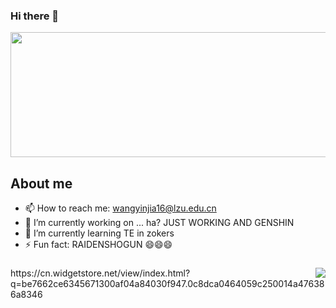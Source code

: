 ### Hi there 👋

<img src="https://swg.notion.pet/s/bg-93e4b6a06405903f032098f50c975d04" style="min-width:100px;width:650px;min-height:100px;height:200px" />

## About me

- 📫 How to reach me: wangyinjia16@lzu.edu.cn
- 🔭 I’m currently working on ... ha? JUST WORKING AND GENSHIN
- 🌱 I’m currently learning TE in zokers
- ⚡ Fun fact: RAIDENSHOGUN 😄😄😄

###
<img align="right" src="https://github-readme-stats.vercel.app/api?username=Morriyaty&theme=rose_pine&show_icons=true&icon_color=CE1D2D&text_color=718096&bg_color=ffffff&hide_title=true" />
https://cn.widgetstore.net/view/index.html?q=be7662ce6345671300af04a84030f947.0c8dca0464059c250014a476386a8346
<!--
**Morriyaty/Morriyaty** is a ✨ _special_ ✨ repository because its `README.md` (this file) appears on your GitHub profile.

Here are some ideas to get you started:

- 🔭 I’m currently working on ...
- 🌱 I’m currently learning ...
- 👯 I’m looking to collaborate on ...
- 🤔 I’m looking for help with ...
- 💬 Ask me about ...
- 📫 How to reach me: ...
- 😄 Pronouns: ...
- ⚡ Fun fact: ...
-->
